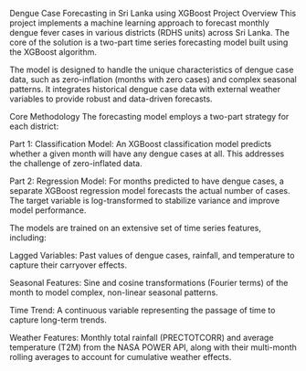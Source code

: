 Dengue Case Forecasting in Sri Lanka using XGBoost
Project Overview
This project implements a machine learning approach to forecast monthly dengue fever cases in various districts (RDHS units) across Sri Lanka. The core of the solution is a two-part time series forecasting model built using the XGBoost algorithm.

The model is designed to handle the unique characteristics of dengue case data, such as zero-inflation (months with zero cases) and complex seasonal patterns. It integrates historical dengue case data with external weather variables to provide robust and data-driven forecasts.

Core Methodology
The forecasting model employs a two-part strategy for each district:

Part 1: Classification Model: An XGBoost classification model predicts whether a given month will have any dengue cases at all. This addresses the challenge of zero-inflated data.

Part 2: Regression Model: For months predicted to have dengue cases, a separate XGBoost regression model forecasts the actual number of cases. The target variable is log-transformed to stabilize variance and improve model performance.

The models are trained on an extensive set of time series features, including:

Lagged Variables: Past values of dengue cases, rainfall, and temperature to capture their carryover effects.

Seasonal Features: Sine and cosine transformations (Fourier terms) of the month to model complex, non-linear seasonal patterns.

Time Trend: A continuous variable representing the passage of time to capture long-term trends.

Weather Features: Monthly total rainfall (PRECTOTCORR) and average temperature (T2M) from the NASA POWER API, along with their multi-month rolling averages to account for cumulative weather effects.
